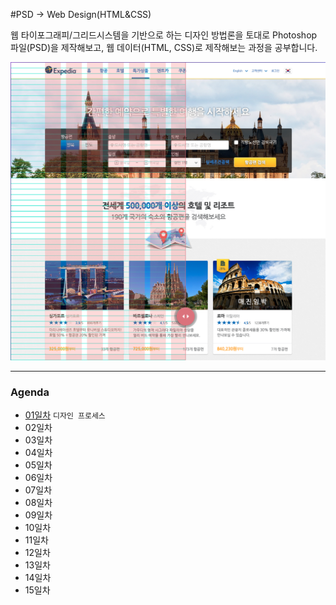 #PSD → Web Design(HTML&CSS)

웹 타이포그래피/그리드시스템을 기반으로 하는 디자인 방법론을 토대로 Photoshop 파일(PSD)을 제작해보고, 웹 데이터(HTML, CSS)로 제작해보는 과정을 공부합니다.

<a href="http://demo.yamoo9.net/grid-system-psd/" target="_blank">![그리드 시스템(Grid-System)/노멀(Normal) View 비교](__assets__/psd-grid-system.png)</a>

---

### Agenda
* [01일차](DAY01/README.md) `디자인 프로세스`
* 02일차
* 03일차
* 04일차
* 05일차
* 06일차
* 07일차
* 08일차
* 09일차
* 10일차
* 11일차
* 12일차
* 13일차
* 14일차
* 15일차

<!-- [02일차 수업내용](DAY02/README.md) -->